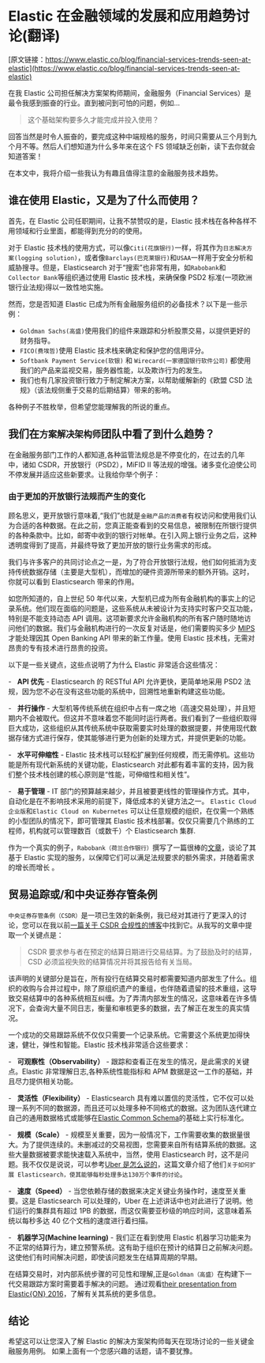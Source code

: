 # Elastic 在金融领域的发展和应用趋势讨论(翻译)

[原文链接：https://www.elastic.co/blog/financial-services-trends-seen-at-elastic](https://www.elastic.co/blog/financial-services-trends-seen-at-elastic)

在我 Elastic 公司担任解决方案架构师期间，金融服务（Financial Services）是最令我感到振奋的行业。直到被问到可怕的问题，例如...

> 这个基础架构要多久才能完成并投入使用？

回答当然是时令人振奋的，要完成这种中端规格的服务，时间只需要从三个月到九个月不等。然后人们想知道为什么多年来在这个 FS 领域缺乏创新，读下去你就会知道答案！

在本文中，我将介绍一些我认为有趣且值得注意的金融服务技术趋势。

## **谁在使用 Elastic，又是为了什么而使用？**

首先，在 Elastic 公司任职期间，让我不禁赞叹的是，Elastic 技术栈在各种各样不用领域和行业里面，都能得到充分的的使用。

对于 Elastic 技术栈的使用方式，可以像`Citi(花旗银行)`一样，将其作为`日志解决方案(logging solution)`，或者像`Barclays(巴克莱银行)`和`USAA`一样用于安全分析和威胁搜寻。但是，Elasticsearch 对于“搜索”也非常有用，如`Rabobank`和 `Collector Bank`等组织通过使用 Elastic 技术栈，来确保像 PSD2 标准(一项欧洲银行业法规)得以一致性地实施。

然而，您是否知道 Elastic 已成为所有金融服务组织的必备技术？以下是一些示例：

- `Goldman Sachs(高盛)`使用我们的组件来跟踪和分析股票交易，以提供更好的财务指导。
- `FICO(费埃哲)`使用 Elastic 技术栈来确定和保护您的信用评分。
- `Softbank Payment Service(软银)` 和 `Wirecard(一家德国银行软件公司)` 都使用我们的产品来监视交易，服务器性能，以及欺诈行为的发生。
- 我们也有几家投资银行致力于制定解决方案，以帮助缓解新的《欧盟 CSD 法规》（该法规侧重于交易的后期结算）带来的影响。

各种例子不胜枚举，但希望您能理解我的所说的重点。

## **我们在`方案解决架构师`团队中看了到什么趋势？**  

在金融服务部门工作的人都知道,各种监管法规总是不停变化的，在过去的几年中，诸如 CSDR，开放银行（PSD2），MiFID II 等法规的增强。诸多变化迫使公司不停发展并适应这些新要求。让我给你举个例子：

### **由于更加的开放银行法规而产生的变化**

顾名思义，更开放银行意味着,“我们”也就是`金融产品的消费者`有权访问和使用我们认为合适的各种数据。在此之前，您真正能查看到的交易信息，被限制在所银行提供的各种条款中。比如，邮寄中收到的银行对帐单。在引入网上银行业务之后，这种透明度得到了提高，并最终导致了更加开放的银行业务需求的形成。

我们与许多客户的共同讨论点之一是，为了符合开放银行法规，他们如何抵消为支持传统数据存储（主要是大型机），而增加的硬件资源所带来的额外开销。这时，你就可以看到 Elasticsearch 带来的作用。

如您所知道的，自上世纪 50 年代以来，大型机已成为所有金融机构的事实上的记录系统。他们现在面临的问题是，这些系统从未被设计为支持实时客户交互功能，特别是不能支持动态 API 调用。这项新要求允许金融机构的所有客户随时随地访问他们的数据。我们与金融机构进行的一次反复对话是，他们需要购买多少 [MIPS](https://www.bmc.com/blogs/mainframe-mips-an-introduction/) 才能处理因其 Open Banking API 带来的新工作量。使用 Elastic 技术栈，无需对昂贵的专有技术进行昂贵的投资。

以下是一些关键点，这些点说明了为什么 Elastic 非常适合这些情况：

-   **API 优先** \- Elasticsearch 的 RESTful API 允许更快，更简单地采用 PSD2 法规，因为您不必在没有这些功能的系统中，回溯性地重新构建这些功能。

-   **并行操作** \- 大型机等传统系统在组织中占有一席之地（高速交易处理），并且短期内不会被取代。但这并不意味着您不能同时运行两者。我们看到了一些组织取得巨大成功，这些组织从其传统系统中获取需要实时处理的数据提要，并使用现代数据存储方式进行保存，使其能够进行更为创新的处理方式，并提供更新的功能。

-   **水平可伸缩性** \- Elastic 技术栈可以轻松扩展到任何规模，而无需停机。这些功能是所有现代新系统的关键功能，Elasticsearch 对此都有着丰富的支持，因为我们整个技术栈创建的核心原则是“性能，可伸缩性和相关性”。

-   **易于管理** \- IT 部门的预算越来越少，并且被要更线性的管理操作方式。其中，自动化是在不影响技术采用的前提下，降低成本的关键方法之一。 `Elastic Cloud企业版`和`Elastic Cloud on Kubernetes` 可以让任意规模的组织，在仅需一个熟练的小型团队的情况下，即可管理其 Elastic 技术栈部署。仅仅只需要几个熟练的工程师，机构就可以管理数百（或数千）个 Elasticsearch 集群.

作为一个真实的例子，`Rabobank（荷兰合作银行）`撰写了一篇很棒的[文章](https://www.elastic.co/blog/rabobank-enhancing-the-online-banking-experience-with-elasticsearch)，谈论了其基于 Elastic 实现的服务，以保障它们可以满足法规要求的额外需求，并随着需求的增长而增长 。

## **贸易追踪或/和中央证券存管条例**

`中央证券存管条例（CSDR）`是一项已生效的新条例，我已经对其进行了更深入的讨论，您可以在我以前[一篇关于 CSDR 合规性的博客](https://www.elastic.co/blog/ensuring-timely-settlements-and-csdr-compliance-with-the-elastic-stack)中找到它。从我写的文章中提取一个关键点是：

> CSDR 要求参与者在预定的结算日期进行交易结算。为了鼓励及时的结算，CSD 必须监视失败的结算情况并将其报告给有关当局。

该声明的关键部分是旨在，所有投行在结算交易时都需要知道内部发生了什么。组织的收购与合并过程中，除了原组织遗产的重组，也伴随着遗留的技术重组，这导致交易结算中的各种系统相互纠缠。为了弄清内部发生的情况，这意味着在许多情况下，会查询大量不同日志，衡量和审核更多的数据，去了解正在发生的真实情况。

一个成功的交易跟踪系统不仅仅只需要一个记录系统。它需要这个系统更加得快速，健壮，弹性和智能。Elastic 技术栈非常适合这些要求：

-   **可观察性（Observability）** \- 跟踪和查看正在发生的情况，是此需求的关键点。Elastic 非常理解日志,各种系统性能指标和 APM 数据是这一工作的基础，并且尽力提供相关功能。

-   **灵活性（Flexibility）** \- Elasticsearch 具有难以置信的灵活性，它不仅可以处理一系列不同的数据源，而且还可以处理多种不同格式的数据。这为团队迭代建立自己的通用数据格式或能够在[Elastic Common Schema](https://github.com/elastic/ecs)的基础上实行标准化。

-   **规模（Scale）** \- 规模至关重要，因为一般情况下，工作需要收集的数据量很大。为了提供连续的。未删减过的交易视图，您需要来自所有结算系统的数据。这些大量数据被要求能快速载入系统中，当然，使用 Elasticsearch 时，这不是问题。我不仅仅是说说，可以参考[Uber 是怎么说的](https://www.infoq.com/presentations/uber-elasticsearch-clusters)，这篇文章介绍了他们`关于如何扩展 Elasticsearch，使其能够每秒处理多达130万个事件的讨论`。

-   **速度（Speed）** \- 当您依赖存储的数据来决定关键业务操作时，速度至关重要。这是 Elasticsearch 可以处理的，Uber 在上述讲话中也对此进行了说明。他们运行的集群具有超过 1PB 的数据，而这仅需要亚秒级的响应时间，这意味着系统以每秒多达 40 亿个文档的速度进行着扫描。

-   **机器学习(Machine learning)** \- 我们正在看到使用 Elastic 机器学习功能来为不正常的结算行为，建立预警系统。这有助于组织在预计的结算日之前解决问题。这使他们有时间解决问题，即使该问题发生在结算周期的早期。

在结算交易时，对内部系统步骤的可见性和理解,正是`Goldman（高盛）`在构建下一代交易跟踪方案时需要着手解决的问题。 通过观看[their presentation from Elastic{ON} 2016](https://www.elastic.co/elasticon/conf/2016/sf/how-the-elastic-stack-changed-goldman-sachs)，了解有关其系统的更多信息。

## **结论**

希望这可以让您深入了解 Elastic 的解决方案架构师每天在现场讨论的一些关键金融服务用例。 如果上面有一个您感兴趣的话题，请不要犹豫。
